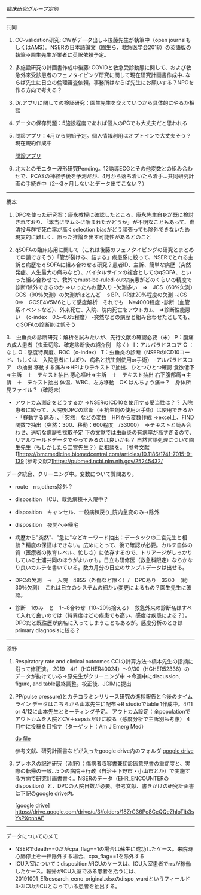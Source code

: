 *臨床研究グループ定例*

---
共同

1. CC-validation研究: CWがデータ出し→後藤先生が執筆中（open journalもしくはAMS）。NSERの日本語論文（園生ら、救急医学会2018）の英語版の執筆→園生先生が業者に英訳依頼予定。

2. 多施設研究の計画書作成中後藤: COVIDと救急受診動態に関して、および救急外来受診患者のフェノタイピング研究に関して現在研究計画書作成中. ならば先生に日立の倫理審査依頼。事務所はならば先生にお願いする？NPOを作る方向で考える？

3. Dr.アプリに関しての検証研究：園生先生を交えていつから具体的にやるか相談

4. データの保存問題：5施設程度であれば個人のPCでも大丈夫だと思われる

5. 問診アプリ：4月から開始予定。個人情報利用はオプトインで大丈夫そう？現在規約作成中

   [問診アプリ](https://questionnaire.txpmedical.com/p/reservation/%E3%82%B5%E3%83%B3%E3%83%97%E3%83%AB_%E8%A9%B3%E7%B4%B0)

6. 北大とのモニター波形研究Pending。12誘導ECGとその他変数との組み合わせで、PCASの神経予後を予測だが、4月から落ち着いたら着手...共同研究計画の手続き中（2～3ヶ月しないとデータ出てこない？）

---   
橋本

1. DPCを使った研究案：康永教授に確認したところ、康永先生自身が既に検討されており、「本当にマムシに噛まれたかどうか」が不明なこともあって、血清投与群で死亡率が高くselection biasがどう頑張っても除外できないため現実的に難しく、誤った推論を出す可能性があるとのこと

2. qSOFAの臨床応用に関して（これは後藤のフェノタイピングの研究とまとめて申請できそう）「管が裂ける、詰まる」疾患系に絞って、NSERでとれる主訴と病歴をｑSOFAに組み合わせる研究？患者ID、主訴、簡単な病歴（突然発症、人生最大の痛みなど）、バイタルサインの複合としてのqSOFA、といった組み合わせで、救外でmust-be-ruled-outな疾患がどのくらいの精度で診断/除外できるのか
   ⇒いったんお蔵入り
   -欠測多い　⇒　JCS（60%欠測）　GCS（90％欠測）の欠測がほとんど　ｓBP、RRは20%程度の欠測
   -JCS　0⇒　GCSE4V5M6として感度解析　それでも　N=4000程度
   -診断（血管系イベントなど）、外来死亡、入院、院内死亡をアウトカム　⇒診断性能悪い　（c-index　0.5~0.65程度）
   -突然などの病歴と組み合わせたとしても、ｑSOFAの診断能は低そう

3.　虫垂炎の診断研究：解析を試みたいが、先行文献の確認必要（未）
   P：腹痛の成人患者（虫垂切除、確定診断後の紹介例　除く）
   I：アルバラドスコア
   C ：なし
   O：感度特異度、ROC（c-index）
   T：虫垂炎の診断（NSERのICD10コード、もしくは　入院患者にしぼり、病名と抗生剤使用or手術）
   -アルバラドスコア　の抽出
   移動する痛み⇒HPIよりテキストで抽出、ひとつひとつ確認
   食欲低下⇒主訴　＋　テキスト抽出
   悪心嘔吐⇒主訴　＋　テキスト抽出
   右下腹部痛⇒主訴　＋　テキスト抽出
   体温、WBC、左方移動　OK
   はんちょう痛⇒？　身体所見ファイル？（確認未）
   - アウトカム測定をどうするか
   ⇒NSERのICD10を使用する妥当性は？？
   入院患者に絞って、入院後DPCの診断（＋抗生剤の使用or手術）は使用できるか
   -「移動する痛み」、「突然」などの変数　HPIから変数作成
   ⇒excel上、FIND関数で抽出（突然：300、移動：600程度　/33000）　⇒テキストと読み合わせ、適切な病歴を採取予定 
   下の文献では虫垂炎の有病率が高すぎるので、リアルワールドデータでやってみるのは良いかも？
   自然言語処理について園生先生（もしかしたら二宮先生？）に相談を。
   [参考文献1]https://bmcmedicine.biomedcentral.com/articles/10.1186/1741-7015-9-139
   [参考文献2]https://pubmed.ncbi.nlm.nih.gov/25245432/

データ統合、クリーニング中。変数について質問あり。
   - route　rrs,others除外？
   - disposition　ICU、救急病棟→入院中？
   - disposition　キャンセル、一般病棟戻り_院内急変のみ→除外 　
   - disposition　夜間へ→帰宅

   - 病歴から"突然"、"急に"などキーワード抽出：データックの二宮先生と相談？精度の保証はできない。広めにとって、後で確認が必要。カルテ自体の質（医療者の教育レベル、忙しさ）に依存するので、トリアージがしっかりしている土浦共同のほうがよいかも。日立も研修医（救急科限定）ならかなり良いカルテを書いている。数カ月分の日立のサンプルデータは出せる。
   - DPCの欠測　⇒　入院　4855（外傷など除く）/　DPCあり　3300　（約30％欠測）　これは日立のシステムの細かい変更によるもの？園生先生に確認。
   - 診断　1のみ　と　1～8合わせ（10~20％拾える）　救急外来の診断名はすべて入れて良いのでは（特異度はどの疾患でも高い、感度は疾患による？）。DPCだと既往歴が病名に入ってしまうこともあるが。感度分析のときはprimary diagnosisに絞る？

---
添野

1. Respiratory rate and clinical outcomes
   CCIの計算方法→橋本先生の指摘に沿って修正済。
   2019　4/1（HGHER40024）～9/30（HGHER52336）のデータが抜けている→原先生がクリーニング中
   →今週中にdiscussion, figure, and table最終調整。校正後、JGIMに提出

2. PP(pulse pressure)とカテコラミンリリース研究の進捗報告と今後のタイムライン
   データはこちらから山本先生に配布→R studioでtable 1作成中。4/11 or 4/12に山本先生とミーティング予定。
   アウトカム設定：全populationでアウトカムを入院とCV＋sepsisだけに絞る（感度分析で主訴別も考慮）
   4月中に投稿を目指す（ターゲット：Am J Emerg Med）
   
      [do file](https://github.com/shoko-soeno/TXP_prq/blob/master/Soeno_pp.do)

      参考文献、研究計画書などが入ったgoogle drive内のフォルダ
      [google drive](https://drive.google.com/drive/folders/1QwFpGSR9nWBZvv8XK4rJGi84AKCA3CHP?usp=sharing)

3. プレホスの記述研究（添野）：傷病者収容書兼初診医意見書の重症度と、実際の転帰の一致...5つの病院＋行政（自治＋下野市・小山市とか）で実施する方向で研究計画書書く。NSERのデータ（EHR_ENCOUNTERのdisposition）と、DPCの入院日数が必要。参考文献、書きかけの研究計画書は下記のgoogle drive内。

      [google drive] https://drive.google.com/drive/u/3/folders/18ZrC36Pe8CeQQeZhIoTlb3sYsPXpnhAE

---
データについてのメモ

- NSERでdeath==0だがcpa_flag==1の場合は蘇生に成功したケース。来院時心肺停止を一律除外する場合、cpa_flag==1を除外する	
- ICU入室について：dispositionがICUのケースは、ICU入室患者でrrsが稼働したケース。転帰がICU入室である患者を拾うには、20191001_ERresearch_eenc_original.xlsxのdispo_wardというフィールド 3-3ICUがICUとなっている患者を抽出する。

